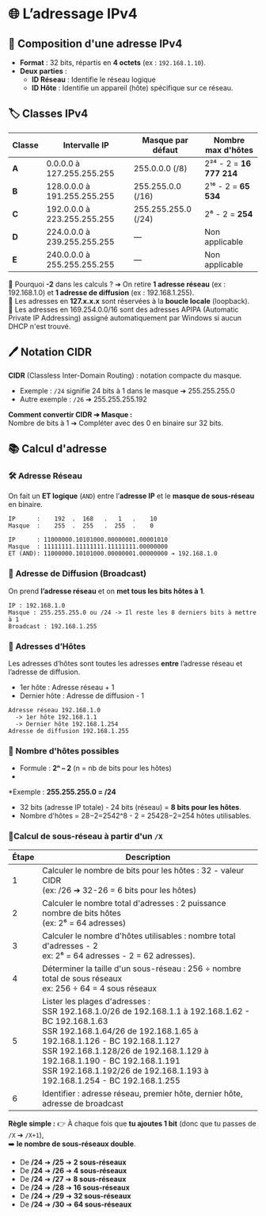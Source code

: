 # 🌐 L’adressage IPv4

## 🧩 Composition d'une adresse IPv4

- **Format** : 32 bits, répartis en **4 octets** (ex : `192.168.1.10`).
- **Deux parties** :
    - **ID Réseau** : Identifie le réseau logique
    - **ID Hôte** : Identifie un appareil (hôte) spécifique sur ce réseau.

## 🏷️ Classes IPv4

| Classe | Intervalle IP               | Masque par défaut   | Nombre max d'hôtes       |
| ------ | --------------------------- | ------------------- | ------------------------ |
| **A**  | 0.0.0.0 à 127.255.255.255   | 255.0.0.0 (/8)      | 2²⁴ - 2 = **16 777 214** |
| **B**  | 128.0.0.0 à 191.255.255.255 | 255.255.0.0 (/16)   | 2¹⁶ - 2 = **65 534**     |
| **C**  | 192.0.0.0 à 223.255.255.255 | 255.255.255.0 (/24) | 2⁸ - 2 = **254**         |
| **D**  | 224.0.0.0 à 239.255.255.255 | —                   | Non applicable           |
| **E**  | 240.0.0.0 à 255.255.255.255 | —                   | Non applicable           |

📌 Pourquoi **-2** dans les calculs ? ➔ On retire **1 adresse réseau** (ex : 192.168.1.0) et **1 adresse de diffusion** (ex : 192.168.1.255).  
📌 Les adresses en **127.x.x.x** sont réservées à la **boucle locale** (loopback).  
📌 Les adresses en 169.254.0.0/16 sont des adresses APIPA (Automatic Private IP Addressing)   assigné automatiquement par Windows si aucun DHCP n'est trouvé.  

## 🖊️ Notation CIDR

**CIDR** (Classless Inter-Domain Routing) : notation compacte du masque.

- Exemple : `/24` signifie 24 bits à 1 dans le masque ➔ 255.255.255.0
- Autre exemple : `/26` ➔ 255.255.255.192

**Comment convertir CIDR ➔ Masque :**  
Nombre de bits à 1 ➔ Compléter avec des 0 en binaire sur 32 bits.

## 📚 Calcul d'adresse 

<!-- tabs:start --> 
###  **🛠️ Adresse Réseau**

On fait un **ET logique** (`AND`) entre l’**adresse IP** et le **masque de sous-réseau** en binaire.  


```code
IP      :    192  .  168   .   1   .    10
Masque  :    255  .  255   .  255  .    0

IP      : 11000000.10101000.00000001.00001010
Masque  : 11111111.11111111.11111111.00000000
ET (AND): 11000000.10101000.00000001.00000000 ➔ 192.168.1.0
```

###  **📢 Adresse de Diffusion (Broadcast)**

On prend **l’adresse réseau** et on **met tous les bits hôtes à 1**.

```code
IP : 192.168.1.0
Masque : 255.255.255.0 ou /24 -> Il reste les 8 derniers bits à mettre à 1
Broadcast : 192.168.1.255
```

###  **👥 Adresses d’Hôtes**

Les adresses d’hôtes sont toutes les adresses **entre** l’adresse réseau et l’adresse de diffusion.
- 1er hôte : Adresse réseau + 1
- Dernier hôte : Adresse de diffusion - 1
```code
Adresse réseau 192.168.1.0
  -> 1er hôte 192.168.1.1
  -> Dernier hôte 192.168.1.254
Adresse de diffusion 192.168.1.255
```

###  **🧠 Nombre d'hôtes possibles**

- Formule : **2ⁿ – 2** (n = nb de bits pour les hôtes)
-
*Exemple : **255.255.255.0 = /24**
- 32 bits (adresse IP totale) - 24 bits (réseau) = **8 bits pour les hôtes**.
- Nombre d'hôtes = 28−2=2542^8 - 2 = 25428−2=254 hôtes utilisables.

###  **🧠Calcul de sous-réseau à partir d'un `/X`**

| Étape | Description                                                                                                                                                                                                                                                                                                                                               |
| ----- | --------------------------------------------------------------------------------------------------------------------------------------------------------------------------------------------------------------------------------------------------------------------------------------------------------------------------------------------------------- |
| 1     | Calculer le nombre de bits pour les hôtes : 32 - valeur CIDR <br>(ex: /26 ➔ 32-26 = 6 bits pour les hôtes)                                                                                                                                                                                                                                                |
| 2     | Calculer le nombre total d'adresses : 2 puissance nombre de bits hôtes <br>(ex: 2⁶ = 64 adresses)                                                                                                                                                                                                                                                         |
| 3     | Calculer le nombre d'hôtes utilisables : nombre total d'adresses - 2 <br>ex: 2⁶ = 64 adresses - 2 = 62 adresses).                                                                                                                                                                                                                                         |
| 4     | Déterminer la taille d'un sous-réseau : 256 ÷ nombre total de sous réseaux<br>ex: 256 ÷ 64 = 4 sous réseaux                                                                                                                                                                                                                                               |
| 5     | Lister les plages d'adresses : <br>SSR 192.168.1.0/26      de 192.168.1.1     à 192.168.1.62 -   BC 192.168.1.63<br>SSR 192.168.1.64/26    de 192.168.1.65   à 192.168.1.126 - BC 192.168.1.127<br>SSR 192.168.1.128/26  de 192.168.1.129 à 192.168.1.190 - BC 192.168.1.191<br>SSR 192.168.1.192/26  de 192.168.1.193 à 192.168.1.254 - BC 192.168.1.255 |
| 6     | Identifier : adresse réseau, premier hôte, dernier hôte, adresse de broadcast                                                                                                                                                                                                                                                                             |
**Règle simple :**
👉 À chaque fois que **tu ajoutes 1 bit** (donc que tu passes de `/X` ➔ `/X+1`),  
➡️ **le nombre de sous-réseaux double**.
- De **/24** ➔ **/25** ➔ **2 sous-réseaux**
- De **/24** ➔ **/26** ➔ **4 sous-réseaux**
- De **/24** ➔ **/27** ➔ **8 sous-réseaux**
- De **/24** ➔ **/28** ➔ **16 sous-réseaux**
- De **/24** ➔ **/29** ➔ **32 sous-réseaux**
- De **/24** ➔ **/30** ➔ **64 sous-réseaux**

<!-- tabs:end --> 